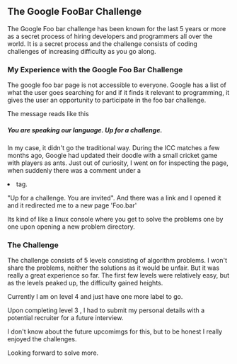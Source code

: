 ## The Google FooBar Challenge

The Google Foo bar challenge has been known for the last 5 years or more as a secret process of hiring developers and programmers all over the world.
It is a secret process and the challenge consists of coding challenges of increasing difficulty as you go along.

### My Experience with the Google Foo Bar Challenge

The google foo bar page is not accessible to everyone. Google has a list of what the user goes searching for and if it finds it relevant to programming, 
it gives the user an opportunity to participate in the foo bar challenge.

The message reads like this
##### You are speaking our language. Up for a challenge.

In my case, it didn't go the traditional way. During the ICC matches a few months ago, Google had updated their doodle with a small cricket game with players as ants.
Just out of curiosity, I went on for inspecting the page, when suddenly there was a comment under a <li> tag.

"Up for a challenge. You are invited". And there was a link and I opened it and it redirected me to a new page 'Foo.bar'


Its kind of like a linux console where you get to solve the problems one by one upon opening a new problem directory.

### The Challenge

The challenge consists of 5 levels consisting of algorithm problems. I won't share the problems, neither the solutions as it would be unfair.
But it was really a great experience so far.
The first few levels were relatively easy, but as the levels peaked up, the difficulty gained heights.

Currently I am on level 4 and just have one more label to go.




Upon completing level 3 , I had to submit my personal details with a potential recruiter for a future interview.

I don't know about the future upcomimgs for this, but to be honest I really enjoyed the challenges.


Looking forward to solve more.



